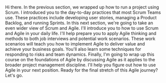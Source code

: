 Hi there. In the previous section, we wrapped up how to run a project using
Scrum. I introduced you to the day-to-day practices that most Scrum Teams use.
These practices include developing user stories, managing a Product Backlog, and
running Sprints. In this next section, we're going to take an even wider view of
Scrum and Agile. I'll introduce you to how to use Scrum and Agile in your daily
life. I'll help prepare you to apply Agile thinking and methods to both job
interviews and potential work scenarios. These work scenarios will teach you how
to implement Agile to deliver value and achieve your business goals. You'll also
learn some techniques for responding to risks and team dynamics. Finally, I'm
going to wrap up this course on the foundations of Agile by discussing Agile as
it applies to the broader project management discipline. I'll help you figure
out how to use Agile in your next position. Ready for the final stretch of this
Agile journey? Let's go.